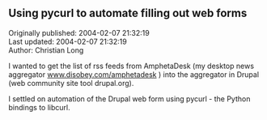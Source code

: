 ## Using pycurl to automate filling out web forms  
Originally published: 2004-02-07 21:32:19  
Last updated: 2004-02-07 21:32:19  
Author: Christian Long  
  
I wanted to get the list of rss feeds from AmphetaDesk (my desktop news aggregator www.disobey.com/amphetadesk ) into the aggregator in Drupal (web community site tool drupal.org).

I settled on automation of the Drupal web form using pycurl - the Python bindings to libcurl.